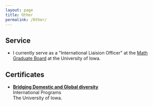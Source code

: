 ```yaml
---
layout: page
title: Other 
permalink: /Other/
---
```


## Service
- I currently serve as a "International Liaision Officer" at the [Math Graduate Board](https://mathgradboard.com/) at the University of Iowa.

## Certificates

- **[Bridging Domestic and Global diversity](https://international.uiowa.edu/about/outreach/intercultural-training/bridging-domestic-and-global-diversity)** <br /> 
 International Programs <br /> The University of Iowa.
